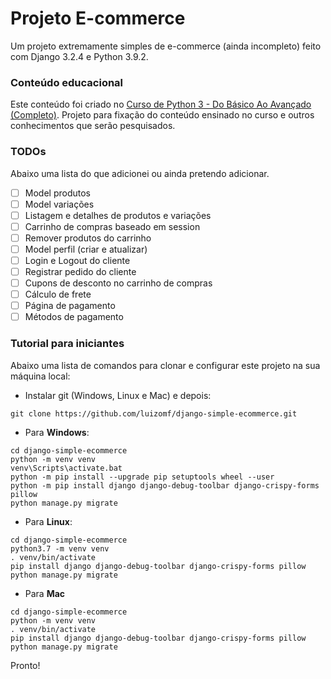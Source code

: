 # Projeto E-commerce 
Um projeto extremamente simples de e-commerce (ainda incompleto) feito com 
Django 3.2.4 e Python 3.9.2.

### Conteúdo educacional
Este conteúdo foi criado no [Curso de Python 3 - Do Básico Ao Avançado (Completo)](https://www.udemy.com/course/python-3-do-zero-ao-avancado/).
Projeto para fixação do conteúdo ensinado no curso e outros conhecimentos que serão pesquisados.

### TODOs
Abaixo uma lista do que adicionei ou ainda pretendo adicionar.

- [ ] Model produtos
- [ ] Model variações
- [ ] Listagem e detalhes de produtos e variações
- [ ] Carrinho de compras baseado em session
- [ ] Remover produtos do carrinho
- [ ] Model perfil (criar e atualizar)
- [ ] Login e Logout do cliente
- [ ] Registrar pedido do cliente
- [ ] Cupons de desconto no carrinho de compras
- [ ] Cálculo de frete
- [ ] Página de pagamento
- [ ] Métodos de pagamento

### Tutorial para iniciantes
Abaixo uma lista de comandos para clonar e configurar este projeto na sua 
máquina local:

- Instalar git (Windows, Linux e Mac) e depois:

```
git clone https://github.com/luizomf/django-simple-ecommerce.git
```

- Para **Windows**:

```
cd django-simple-ecommerce
python -m venv venv
venv\Scripts\activate.bat
python -m pip install --upgrade pip setuptools wheel --user
python -m pip install django django-debug-toolbar django-crispy-forms pillow
python manage.py migrate
```

- Para **Linux**:

```
cd django-simple-ecommerce
python3.7 -m venv venv
. venv/bin/activate
pip install django django-debug-toolbar django-crispy-forms pillow
python manage.py migrate
```

- Para **Mac**

```
cd django-simple-ecommerce
python -m venv venv
. venv/bin/activate
pip install django django-debug-toolbar django-crispy-forms pillow
python manage.py migrate
```

Pronto!
